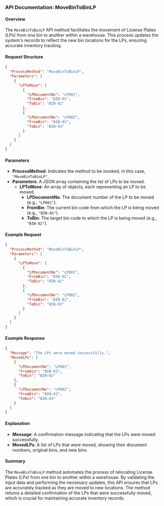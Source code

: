 ### API Documentation: MoveBinToBinLP

#### Overview
The `MoveBinToBinLP` API method facilitates the movement of License Plates (LPs) from one bin to another within a warehouse. This process updates the system's records to reflect the new bin locations for the LPs, ensuring accurate inventory tracking.

#### Request Structure
```json
{
  "ProcessMethod": "MoveBinToBinLP",
  "Parameters": [
    {
      "LPToMove": [
        {
          "LPDocumentNo": "LP001",
          "FromBin": "BIN-01",
          "ToBin": "BIN-02"
        },
        {
          "LPDocumentNo": "LP002",
          "FromBin": "BIN-01",
          "ToBin": "BIN-03"
        }
      ]
    }
  ]
}
```

#### Parameters
- **ProcessMethod**: Indicates the method to be invoked, in this case, `"MoveBinToBinLP"`.
- **Parameters**: A JSON array containing the list of LPs to be moved.
  - **LPToMove**: An array of objects, each representing an LP to be moved.
    - **LPDocumentNo**: The document number of the LP to be moved (e.g., `"LP001"`).
    - **FromBin**: The current bin code from which the LP is being moved (e.g., `"BIN-01"`).
    - **ToBin**: The target bin code to which the LP is being moved (e.g., `"BIN-02"`).

#### Example Request
```json
{
  "ProcessMethod": "MoveBinToBinLP",
  "Parameters": [
    {
      "LPToMove": [
        {
          "LPDocumentNo": "LP001",
          "FromBin": "BIN-01",
          "ToBin": "BIN-02"
        },
        {
          "LPDocumentNo": "LP002",
          "FromBin": "BIN-01",
          "ToBin": "BIN-03"
        }
      ]
    }
  ]
}
```

#### Example Response
```json
{
  "Message": "The LPs were moved successfully.",
  "MovedLPs": [
    {
      "LPDocumentNo": "LP001",
      "FromBin": "BIN-01",
      "ToBin": "BIN-02"
    },
    {
      "LPDocumentNo": "LP002",
      "FromBin": "BIN-01",
      "ToBin": "BIN-03"
    }
  ]
}
```

#### Explanation
- **Message**: A confirmation message indicating that the LPs were moved successfully.
- **MovedLPs**: A list of LPs that were moved, showing their document numbers, original bins, and new bins.

#### Summary
The `MoveBinToBinLP` method automates the process of relocating License Plates (LPs) from one bin to another within a warehouse. By validating the input data and performing the necessary updates, this API ensures that LPs are accurately tracked as they are moved to new locations. The method returns a detailed confirmation of the LPs that were successfully moved, which is crucial for maintaining accurate inventory records.
